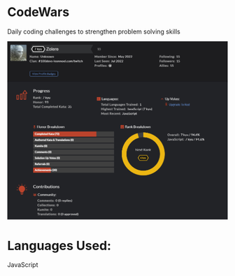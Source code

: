 # CodeWars
Daily coding challenges to strengthen problem solving skills

![Codewars Profile](https://github.com/ec-coding/CodeWars/blob/main/Codewars%20Profile.png)

# Languages Used:
JavaScript
